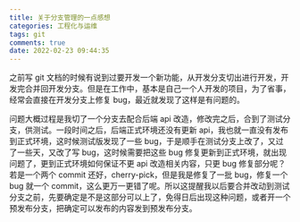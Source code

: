 ```yaml
---
title: 关于分支管理的一点感想
categories: 工程化与运维
tags: git
comments: true
date: 2022-02-23 09:44:35
---
```

之前写 git 文档的时候有说到过要开发一个新功能，从开发分支切出进行开发，开发完合并回开发分支。但是在工作中，基本是自己一个人开发的项目，为了省事，经常会直接在开发分支上修复 bug，最近就发现了这样是有问题的。

问题大概过程是我切了一个分支去配合后端 api 改造，修改完之后，合到了测试分支，供测试。一段时间之后，后端正式环境还没有更新 api，我也就一直没有发布到正式环境，这时候测试版发现了一些 bug，于是顺手在测试分支上改了，又过了一些天，又改了写 bug，这时候需要把这些 bug 修复更新到正式环境，就出现问题了，更到正式环境如何保证不更 api 改造相关内容，只更 bug 修复部分呢？若是一个两个 commit 还好，cherry-pick，但是我是修复了一批 bug，修复一个 bug 就一个 commit，这么更万一更错了呢。所以这提醒我以后要合并改动到测试分支之前，先要确定是不是这部分可以上了，免得日后出现这种问题，或者开一个预发布分支，把确定可以发布的内容发到预发布分支。
